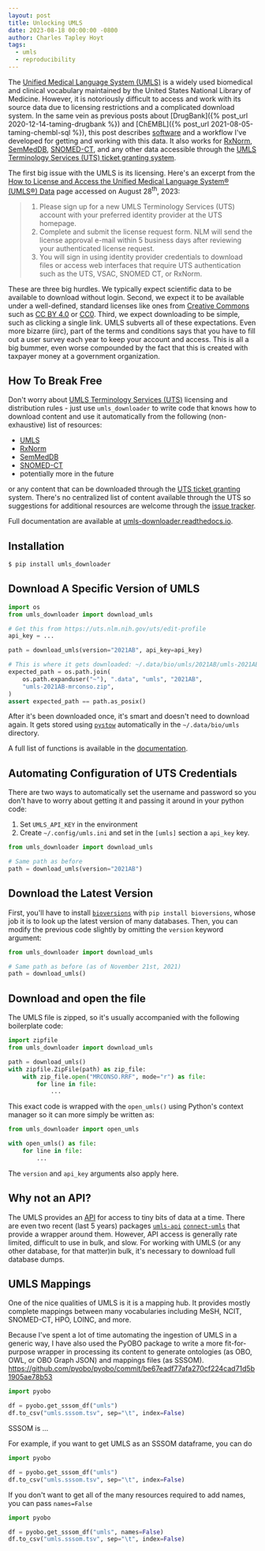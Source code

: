 ```yaml
---
layout: post
title: Unlocking UMLS
date: 2023-08-18 00:00:00 -0800
author: Charles Tapley Hoyt
tags:
  - umls
  - reproducibility
---
```


The [Unified Medical Language System (UMLS)](https://www.nlm.nih.gov/research/umls)
is a widely used biomedical and clinical vocabulary maintained by the United States
National Library of Medicine. However, it is notoriously difficult to access and work
with its source data due to licensing restrictions and a complicated download system.
In the same vein as previous posts about [DrugBank]({% post_url 2020-12-14-taming-drugbank %}) and
[ChEMBL]({% post_url 2021-08-05-taming-chembl-sql %}), this post
describes [software](https://github.com/cthoyt/umls_downloader) and a workflow
I've developed for getting and working with this data. It also works
for [RxNorm](https://www.nlm.nih.gov/research/umls/rxnorm/docs/rxnormfiles.html),
[SemMedDB](https://lhncbc.nlm.nih.gov/ii/tools/SemRep_SemMedDB_SKR/SemMedDB_download.html), [SNOMED-CT](https://www.nlm.nih.gov/healthit/snomedct/international.html),
and any other data accessible through
the [UMLS Terminology Services (UTS) ticket granting system](https://documentation.uts.nlm.nih.gov/automating-downloads.html).

The first big issue with the UMLS is its licensing. Here's an excerpt from the
[How to License and Access the Unified Medical Language System® (UMLS®) Data](https://www.nlm.nih.gov/databases/umls.html)
page accessed on August 28<sup>th</sup>, 2023:

> 1. Please sign up for a new UMLS Terminology Services (UTS) account with your preferred identity provider at the UTS
     homepage.
> 2. Complete and submit the license request form. NLM will send the license approval e-mail within 5 business days
     after reviewing your authenticated license request.
> 3. You will sign in using identity provider credentials to download files or access web interfaces that require UTS
     authentication such as the UTS, VSAC, SNOMED CT, or RxNorm.

These are three big hurdles. We typically expect scientific data to be available to download without login. Second,
we expect it to be available under a well-defined, standard licenses like ones
from [Creative Commons](https://creativecommons.org/)
such as [CC BY 4.0](https://creativecommons.org/licenses/by/4.0/)
or [CC0](https://creativecommons.org/publicdomain/zero/1.0/). Third, we expect downloading to be simple, such
as clicking a single link. UMLS subverts all of these expectations. Even more bizarre (iirc), part of the terms and
conditions says that you have to fill out a user survey each year to keep your account and access. This is all a big
bummer, even worse compounded by the fact that this is created with taxpayer money at a government organization.

## How To Break Free



Don't worry about [UMLS Terminology Services (UTS)](https://uts.nlm.nih.gov/uts/)
licensing and distribution rules - just use
`umls_downloader` to write code that knows how to download content and use it
automatically from the following (non-exhaustive) list of resources:

- [UMLS](https://www.nlm.nih.gov/research/umls/licensedcontent/umlsknowledgesources.html)
- [RxNorm](https://www.nlm.nih.gov/research/umls/rxnorm/docs/rxnormfiles.html)
- [SemMedDB](https://lhncbc.nlm.nih.gov/ii/tools/SemRep_SemMedDB_SKR/SemMedDB_download.html)
- [SNOMED-CT](https://www.nlm.nih.gov/healthit/snomedct/international.html)
- potentially more in the future

or any content that can be downloaded through
the [UTS ticket granting](https://documentation.uts.nlm.nih.gov/automating-downloads.html)
system. There's no centralized list of content available through the UTS so
suggestions for additional resources are welcome through
the [issue tracker](https://github.com/cthoyt/umls_downloader/issues).

Full documentation are available at [umls-downloader.readthedocs.io](https://umls-downloader.readthedocs.io).

## Installation

```bash
$ pip install umls_downloader
```

## Download A Specific Version of UMLS

```python
import os
from umls_downloader import download_umls

# Get this from https://uts.nlm.nih.gov/uts/edit-profile
api_key = ...

path = download_umls(version="2021AB", api_key=api_key)

# This is where it gets downloaded: ~/.data/bio/umls/2021AB/umls-2021AB-mrconso.zip
expected_path = os.path.join(
    os.path.expanduser("~"), ".data", "umls", "2021AB",
    "umls-2021AB-mrconso.zip",
)
assert expected_path == path.as_posix()
```

After it's been downloaded once, it's smart and doesn't need to download again.
It gets stored using [`pystow`](https://github.com/cthoyt/pystow) automatically
in the `~/.data/bio/umls` directory.

A full list of functions is available in the
[documentation](https://umls-downloader.readthedocs.io).

## Automating Configuration of UTS Credentials

There are two ways to automatically set the username and password so you don't
have to worry about getting it and passing it around in your python code:

1. Set `UMLS_API_KEY` in the environment
2. Create `~/.config/umls.ini` and set in the `[umls]` section a `api_key` key.

```python
from umls_downloader import download_umls

# Same path as before
path = download_umls(version="2021AB")
```

## Download the Latest Version

First, you'll have to
install [`bioversions`](https://github.com/cthoyt/bioversions)
with `pip install bioversions`, whose job it is to look up the latest version of
many databases. Then, you can modify the previous code slightly by omitting
the `version` keyword argument:

```python
from umls_downloader import download_umls

# Same path as before (as of November 21st, 2021)
path = download_umls()
```

## Download and open the file

The UMLS file is zipped, so it's usually accompanied with the following
boilerplate code:

```python
import zipfile
from umls_downloader import download_umls

path = download_umls()
with zipfile.ZipFile(path) as zip_file:
    with zip_file.open("MRCONSO.RRF", mode="r") as file:
        for line in file:
            ...
```

This exact code is wrapped with the `open_umls()` using Python's context manager
so it can more simply be written as:

```python
from umls_downloader import open_umls

with open_umls() as file:
    for line in file:
        ...
```

The `version` and `api_key` arguments also apply here.

## Why not an API?

The UMLS provides an [API](https://documentation.uts.nlm.nih.gov/rest/home.html)
for access to tiny bits of data at a time. There are even two recent (last 5
years) packages [`umls-api`](https://pypi.org/project/umls-api)
[`connect-umls`](https://pypi.org/project/connect-umls) that provide a wrapper
around them. However, API access is generally rate limited, difficult to use in
bulk, and slow. For working with UMLS (or any other database, for that matter)in
bulk, it's necessary to download full database dumps.

## UMLS Mappings

One of the nice qualities of UMLS is it is a mapping hub. It provides mostly complete mappings
between many vocabularies including MeSH, NCIT, SNOMED-CT, HPO, LOINC, and more.

Because I've spent a lot of time automating the ingestion of UMLS in a generic way, I have also
used the PyOBO package to write a more fit-for-purpose wrapper in processing its content to generate
ontologies (as OBO, OWL, or OBO Graph JSON) and mappings files (as SSSOM).
https://github.com/pyobo/pyobo/commit/be67eadf77afa270cf224cad71d5b1905ae78b53


```python
import pyobo

df = pyobo.get_sssom_df("umls")
df.to_csv("umls.sssom.tsv", sep="\t", index=False)
```

SSSOM is ...

For example, if you want to get UMLS as an SSSOM dataframe, you can do

```python
import pyobo

df = pyobo.get_sssom_df("umls")
df.to_csv("umls.sssom.tsv", sep="\t", index=False)
```

If you don't want to get all of the many resources required to add
names, you can pass ``names=False``

```python
import pyobo

df = pyobo.get_sssom_df("umls", names=False)
df.to_csv("umls.sssom.tsv", sep="\t", index=False)
```
